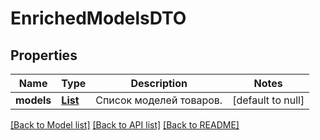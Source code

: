# EnrichedModelsDTO
## Properties

| Name | Type | Description | Notes |
|------------ | ------------- | ------------- | -------------|
| **models** | [**List**](EnrichedModelDTO.md) | Список моделей товаров. | [default to null] |

[[Back to Model list]](../README.md#documentation-for-models) [[Back to API list]](../README.md#documentation-for-api-endpoints) [[Back to README]](../README.md)

